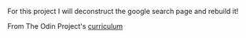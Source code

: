 For this project I will deconstruct the google search page and rebuild it!

From The Odin Project's [curriculum](http://www.theodinproject.com/courses/web-development-101/lessons/html-css)